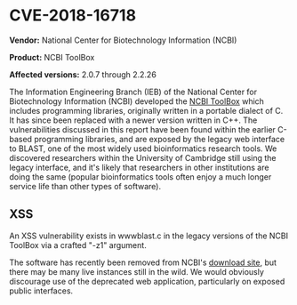 # CVE-2018-16718

**Vendor:** National Center for Biotechnology Information (NCBI)

**Product:** NCBI ToolBox

**Affected versions:** 2.0.7 through 2.2.26

The Information Engineering Branch (IEB) of the National Center for Biotechnology Information (NCBI) developed the [NCBI ToolBox](https://www.ncbi.nlm.nih.gov/IEB/ToolBox/index.cgi) which includes programming libraries, originally written in a portable dialect of C. It has since been replaced with a newer version written in C++. The vulnerabilities discussed in this report have been found within the earlier C-based programming libraries, and  are exposed by the legacy web interface to BLAST, one of the most widely used bioinformatics research tools. We discovered researchers within the University of Cambridge still using the legacy interface, and it's likely that researchers in other institutions are doing the same (popular bioinformatics tools often enjoy a much longer service life than other types of software).

## XSS

An XSS vulnerability exists in wwwblast.c in the legacy versions of the NCBI ToolBox via a crafted "-z1" argument.

The software has recently been removed from NCBI's [download site](ftp://ftp.ncbi.nlm.nih.gov/blast/executables/legacy.NOTSUPPORTED/README), but there may be many live instances still in the wild. We would obviously discourage use of the deprecated web application, particularly on exposed public interfaces.

